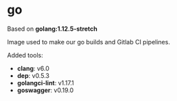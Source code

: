 # go

Based on **golang:1.12.5-stretch**

Image used to make our go builds and Gitlab CI pipelines.

Added tools:

- **clang**: v6.0
- **dep**: v0.5.3
- **golangci-lint**: v1.17.1
- **goswagger**: v0.19.0
